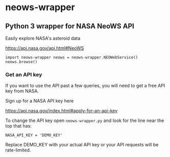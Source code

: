 # neows-wrapper

## Python 3 wrapper for NASA NeoWS API ##

Easily explore NASA's asteroid data

https://api.nasa.gov/api.html#NeoWS


`
import neows-wrapper
neows = neows-wrapper.NEOWebService()
neows.browse()
`


### Get an API key ###

If you want to use the API past a few queries,
you will need to get a free API key from NASA.

Sign up for a NASA API key here

https://api.nasa.gov/index.html#apply-for-an-api-key

To change the API key open `neows-wrapper.py` and look for
the line near the top that has:

`NASA_API_KEY = 'DEMO_KEY'`

Replace DEMO_KEY with your actual API key or 
your API requests will be rate-limited.
